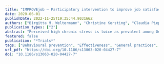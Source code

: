 ```yaml
---
title: "IMPROVEjob – Participatory intervention to improve job satisfaction of general practice teams: a model for structural and behavioural prevention in small and medium-sized enterprises – a study protocol of a cluster-randomised controlled trial"
date: 2020-06-01
publishDate: 2022-11-25T19:35:44.903166Z
authors: ["Birgitta M. Weltermann", "Christine Kersting", "Claudia Pieper", "Tanja Seifried-Dübon", "Annegret Dreher", "Karen Linden", "Esther Rind", "Claudia Ose", "Karl-Heinz Jöckel", "Florian Junne", "Brigitte Werners", "Verena Schroeder", "Jean-Marie Bois", "Achim Siegel", "Anika Thielmann", "Monika A. Rieger", "Stefanie Kasten", "M. A. Rieger", "E. Rind", "A. Siegel", "A. Wagner", "E. Tsarouha", "B. Weltermann", "S. Kasten", "K. Linden", "L. Degen", "A. Thielmann", "F. Junne", "T. Seifried-Dübon", "A. Hermann-Werners", "F. Stuber", "S. Zipfel", "B. Werners", "M. Grot", "K-H Jöckel", "C. Pieper", "V. Schröder", "J-M Bois", "A-L Eilerts", "M. Brinkmann", "C. Kersting", "S. Emerich", "S. Burgess", "M. Hippler", "A. Dreher", "C. Ose", "L. Koppka", "J. Block", "on behalf of the IMPROVEjob consortium"]
publication_types: ["2"]
abstract: "Perceived high chronic stress is twice as prevalent among German general practitioners (GPs) and non-physician medical staff compared to the general population. The reasons are multi-factorial and include patient, practice, healthcare system and societal factors, such as multi-morbidity, the diversity of populations and innovations in medical care. Also, practice-related factors, like stressful patient-staff interactions, poor process management of waiting times and lack of leadership, play a role. This publicly funded study evaluates the effectiveness of the newly developed participatory, interdisciplinary, and multimodal IMPROVEjob intervention on improving job satisfaction among general practice personnel. The intervention aims at structural stress prevention with regard to working conditions and behavioural stress prevention for leaders and other practice personnel."
featured: false
publication: "*Trials*"
tags: ["Behavioural prevention", "Effectiveness", "General practices", "Job satisfaction", "Leadership", "Participatory intervention", "Perceived psychological stress", "Primary care", "Psychological well-being", "Structural prevention"]
url_pdf: "https://doi.org/10.1186/s13063-020-04427-7"
doi: "10.1186/s13063-020-04427-7"
---
```


